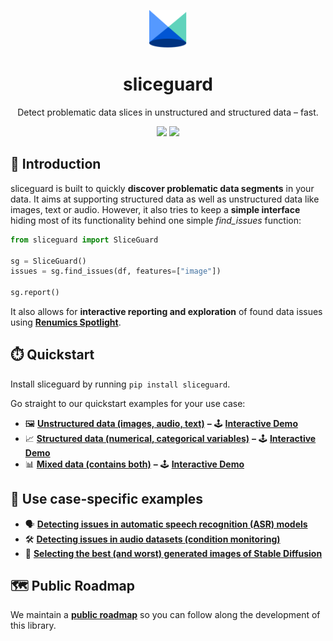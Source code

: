<p align="center"><a href="https://github.com/Renumics/sliceguard"><img src="static/img/spotlight.svg" alt="Gray shape shifter" height="60"/></a></p>
<h1 align="center">sliceguard</h1>
<p align="center">Detect problematic data slices in unstructured and structured data – fast.</p>

<p align="center">
 	<a href="https://pypi.org/project/sliceguard/"><img src="https://img.shields.io/pypi/pyversions/sliceguard" height="20"/></a>
 	<a href="https://pypi.org/project/sliceguard/"><img src="https://img.shields.io/pypi/wheel/sliceguard" height="20"/></a>
</p>

## 🚀 Introduction

sliceguard is built to quickly **discover problematic data segments** in your data. It aims at supporting structured data as well as unstructured data like images, text or audio. However, it also tries to keep a **simple interface** hiding most of its functionality behind one simple *find_issues* function:

```python
from sliceguard import SliceGuard

sg = SliceGuard()
issues = sg.find_issues(df, features=["image"])

sg.report()
```

It also allows for **interactive reporting and exploration** of found data issues using **[Renumics Spotlight](https://github.com/Renumics/spotlight)**.

## ⏱️ Quickstart

Install sliceguard by running `pip install sliceguard`.

Go straight to our quickstart examples for your use case:

* 🖼️ **[Unstructured data (images, audio, text)](examples/quickstart_unstructured_data.ipynb)** **–** 🕹️ **[Interactive Demo](https://huggingface.co/spaces/renumics/sliceguard-unstructured-data)**
* 📈 **[Structured data (numerical, categorical variables)](examples/quickstart_structured_data.ipynb)** **–** 🕹️ **[Interactive Demo](https://huggingface.co/spaces/renumics/sliceguard-structured-data)**
* 📊 **[Mixed data (contains both)](examples/quickstart_mixed_data.ipynb)** **–** 🕹️ **[Interactive Demo](https://huggingface.co/spaces/renumics/sliceguard-mixed-data)**

## 🔧 Use case-specific examples
* 🗣️ **[Detecting issues in automatic speech recognition (ASR) models](examples/audio_issues_commonvoice_whisper.ipynb)**
* 🛠️ **[Detecting issues in audio datasets (condition monitoring)](examples/audio_issues_condition_monitoring_dcase.ipynb)**
* 🌆 **[Selecting the best (and worst) generated images of Stable Diffusion](examples/stable_diffusion_evaluation.ipynb)**


## 🗺️ Public Roadmap
We maintain a **[public roadmap](ROADMAP.md)** so you can follow along the development of this library.
